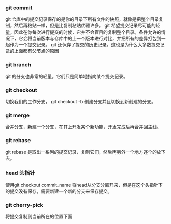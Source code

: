 ### git commit
git  仓库中的提交记录保存的是你的目录下所有文件的快照，就像是把整个目录复制，然后再粘贴一样，但是比复制粘贴优雅许多。
git 希望提交记录尽可能的轻量，因此在你每次进行提交的时候，它并不会盲目的复制整个目录。条件允许的情况下，它会将当前版本与仓库中的上一个版本进行对比，并把所有的差异打包到一起作为一个提交记录。
git 还保存了提交的历史记录。这也是为什么大多数提交记录的上面都有父节点的原因
### git branch
git 的分支也非常的轻量。它们只是简单地指向某个提交记录。
### git checkout 
切换我们的工作分支， git checkout -b 创建分支并且切换到新创建的分支。
### git merge
合并分支，新建一个分支，在其上开发某个新功能，开发完成后再合并回主线。
### git rebase
git rebase 是取出一系列的提交记录，复制它们，然后再另外一个地方逐个的放下去。
### head 头指针
使用git checkout commit_name 将head从分支分离开来，但是在这个头指针下的提交没有保存，需要新建一个新的分支来保存提交。
### git cherry-pick
将提交复制到当前所在的位置下面

<!--stackedit_data:
eyJoaXN0b3J5IjpbMTk3MTA4OTIwOCwxNzYxNjE3ODM3LDExOD
c3NzUxNzMsLTExMjY5OTQzOCwtNDAzNzcwODgzXX0=
-->